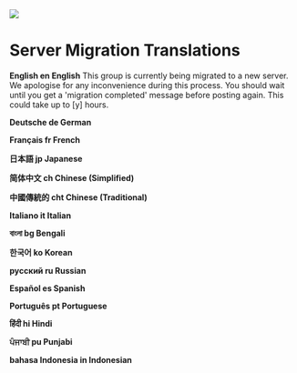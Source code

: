 <img src="https://atomjump.com/images/logo80.png">


# Server Migration Translations

__English en English__ 
This group is currently being migrated to a new server. We apologise for any inconvenience during this process. You should wait until you get a 'migration completed' message before posting again. This could take up to [y] hours.


__Deutsche de German__



__Français fr French__



__日本語 jp Japanese__



__简体中文 ch Chinese (Simplified)__



__中國傳統的 cht Chinese (Traditional)__



__Italiano it Italian__



__বাংলা bg Bengali__



__한국어 ko Korean__



__русский ru Russian__



__Español es Spanish__



__Português pt Portuguese__



__हिंदी hi Hindi__



__ਪੰਜਾਬੀ pu Punjabi__



__bahasa Indonesia in Indonesian__